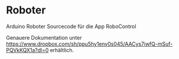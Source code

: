 # Roboter
Arduino Roboter Sourcecode für die App RoboControl

Genauere Dokumentation unter https://www.dropbox.com/sh/ppu5hy1env0s045/AACys7iwfQ-mSuf-PQVkKQX1a?dl=0 erhältlich.
